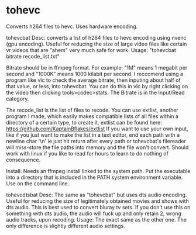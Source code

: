 # tohevc
Converts h264 files to hevc. Uses hardware encoding. 

tohevcbat
Desc:   converts a list of h264 files to hevc encoding using nvenc (gpu encoding). Useful for reducing the size of large video files like certain vr videos that are "ahem" very much safe for work.
Usage:  "tohevcbat bitrate recode_list.txt"

Bitrate should be in ffmpeg format. For example: "1M" means 1 megabit per second and "1000K" means 1000 kilabit per second.
I reccomend using a program like vlc to check the average bitrate, then inputing about half of that value, or less, into tohevcbat.
You can do this in vlc by right clicking on the video then clicking tools>codec>stats. The Bitrate is in the Input/Read category.


The recode_list is the list of files to recode.
You can use extlist, another program I made, which easily makes compatible lists of all files within a directory of a certain type, to create it.
extlist can be found here: https://github.com/KaptainBflakes/extlist
If you want to use your own input, like if you just want to make the list in a text editor, end each path with a newline char '\n' ie just hit return after every path or tohevcbat's filereader will miss-store the file paths into memory and the file won't convert.
Should work with linux if you like to read for hours to learn to do nothing of consequence.

Install: Needs an ffmpeg install linked to the system path.
Put the executable into a directory that is included in the PATH system environment variable.
Use on the command line.

tohevcdtsbat
Desc: The same as "tohevcbat" but uses dts audio encoding. Useful for reducing the size of legitimately obtained movies and shows with dts audio. This is best used to convert bluray tv sets.
If you don't use this on something with dts audio, the audio will fuck up and only retain 2, wrong audio tracks, upon recoding.
Usage: The exact same as the other one. The only difference is slightly different audio settings.
